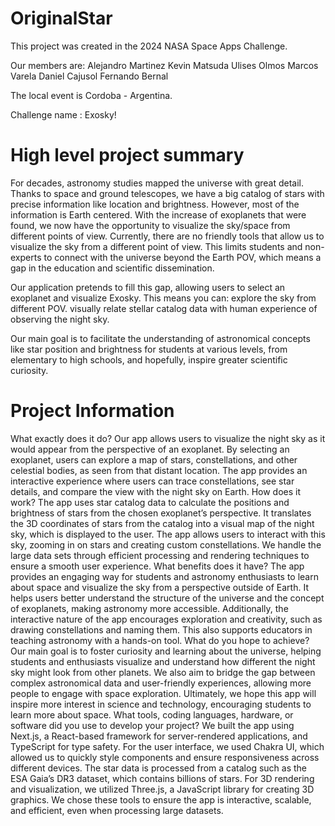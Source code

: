 # OriginalStar

This project was created in the 2024 NASA Space Apps Challenge.

Our members are:
Alejandro Martinez
Kevin Matsuda
Ulises Olmos
Marcos Varela
Daniel Cajusol
Fernando Bernal

The local event is Cordoba - Argentina.

Challenge name : Exosky!

# High level project summary

For decades, astronomy studies mapped the universe with great detail. Thanks to space and ground telescopes, we have a big catalog of stars with precise information like location and brightness. However, most of the information is Earth centered. With the increase of exoplanets that were found, we now have the opportunity to visualize the sky/space from different points of view. 
Currently, there are no friendly tools that allow us to visualize the sky from a different point of view. This limits students and non-experts to connect with the universe beyond the Earth POV, which means a gap in the education and scientific dissemination.

Our application pretends to fill this gap, allowing users to select an exoplanet and visualize Exosky. This means you can:
explore the sky from different POV.
visually relate stellar catalog data with human experience of observing the night sky.

Our main goal is to facilitate the understanding of astronomical concepts like star position and brightness for students at various levels, from elementary to high schools, and hopefully, inspire greater scientific curiosity.

# Project Information

What exactly does it do?
Our app allows users to visualize the night sky as it would appear from the perspective of an exoplanet. By selecting an exoplanet, users can explore a map of stars, constellations, and other celestial bodies, as seen from that distant location. The app provides an interactive experience where users can trace constellations, see star details, and compare the view with the night sky on Earth.
How does it work?
The app uses star catalog data to calculate the positions and brightness of stars from the chosen exoplanet’s perspective. It translates the 3D coordinates of stars from the catalog into a visual map of the night sky, which is displayed to the user. The app allows users to interact with this sky, zooming in on stars and creating custom constellations. We handle the large data sets through efficient processing and rendering techniques to ensure a smooth user experience.
What benefits does it have?
The app provides an engaging way for students and astronomy enthusiasts to learn about space and visualize the sky from a perspective outside of Earth. It helps users better understand the structure of the universe and the concept of exoplanets, making astronomy more accessible. Additionally, the interactive nature of the app encourages exploration and creativity, such as drawing constellations and naming them. This also supports educators in teaching astronomy with a hands-on tool.
What do you hope to achieve?
Our main goal is to foster curiosity and learning about the universe, helping students and enthusiasts visualize and understand how different the night sky might look from other planets. We also aim to bridge the gap between complex astronomical data and user-friendly experiences, allowing more people to engage with space exploration. Ultimately, we hope this app will inspire more interest in science and technology, encouraging students to learn more about space.
What tools, coding languages, hardware, or software did you use to develop your project?
We built the app using Next.js, a React-based framework for server-rendered applications, and TypeScript for type safety. For the user interface, we used Chakra UI, which allowed us to quickly style components and ensure responsiveness across different devices. The star data is processed from a catalog such as the ESA Gaia’s DR3 dataset, which contains billions of stars. For 3D rendering and visualization, we utilized Three.js, a JavaScript library for creating 3D graphics. We chose these tools to ensure the app is interactive, scalable, and efficient, even when processing large datasets.

